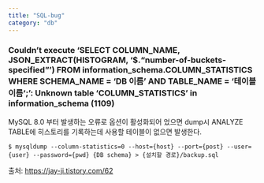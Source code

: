 ```yaml
---
title: "SQL-bug"
category: "db"
---
```


### Couldn’t execute ‘SELECT COLUMN_NAME, JSON_EXTRACT(HISTOGRAM, ‘$.“number-of-buckets-specified”’) FROM information_schema.COLUMN_STATISTICS WHERE SCHEMA_NAME = ‘DB 이름’ AND TABLE_NAME = ‘테이블 이름‘;’: Unknown table ‘COLUMN_STATISTICS’ in information_schema (1109)

MySQL 8.0 부터 발생하는 오류로 옵션이 활성화되어 었으면 dump시 ANALYZE TABLE에 히스토리를 기록하는데 사용할 테이블이 없으면 발생한다.

```console
$ mysqldump --column-statistics=0 --host={host} --port={post} --user={user} --password={pwd} {DB schema} > {설치할 경로}/backup.sql
``` 
출처: https://jay-ji.tistory.com/62
